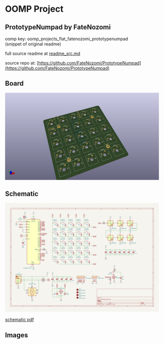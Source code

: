 # OOMP Project  
## PrototypeNumpad  by FateNozomi  
  
oomp key: oomp_projects_flat_fatenozomi_prototypenumpad  
(snippet of original readme)  
  
  
  full source readme at [readme_src.md](readme_src.md)  
  
source repo at: [https://github.com/FateNozomi/PrototypeNumpad](https://github.com/FateNozomi/PrototypeNumpad)  
## Board  
  
[![working_3d.png](working_3d_600.png)](working_3d.png)  
## Schematic  
  
[![working_schematic.png](working_schematic_600.png)](working_schematic.png)  
  
[schematic pdf](working_schematic.pdf)  
## Images  
